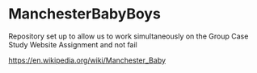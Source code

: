 # ManchesterBabyBoys
Repository set up to allow us to work simultaneously on the Group Case Study Website Assignment and not fail

https://en.wikipedia.org/wiki/Manchester_Baby
